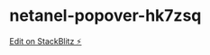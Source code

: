 # netanel-popover-hk7zsq

[Edit on StackBlitz ⚡️](https://stackblitz.com/edit/netanel-popover-hk7zsq)